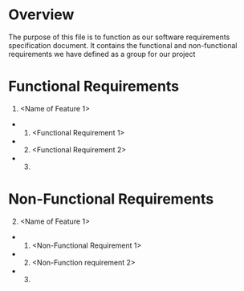 # Overview
The purpose of this file is to function as our software requirements specification document. It contains the functional and non-functional requirements we have defined as a group for our project
# Functional Requirements
1. <Name of Feature 1>
  - 1. <Functional Requirement 1>
  - 2. <Functional Requirement 2>
  - 3. <And so on>
# Non-Functional Requirements
2. <Name of Feature 1>
  - 1. <Non-Functional Requirement 1>
  - 2. <Non-Function requirement 2>
  - 3. <and so on>
